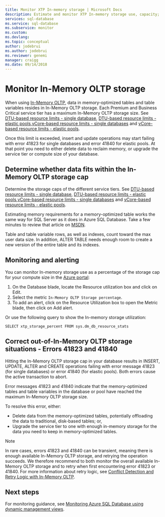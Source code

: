 ```yaml
---
title: Monitor XTP In-memory storage | Microsoft Docs
description: Estimate and monitor XTP In-memory storage use, capacity; resolve capacity error 41823
services: sql-database
ms.service: sql-database
ms.subservice: monitor
ms.custom: 
ms.devlang: 
ms.topic: conceptual
author: jodebrui
ms.author: jodebrui
ms.reviewer: genemi
manager: craigg
ms.date: 09/14/2018
---
```

# Monitor In-Memory OLTP storage
When using [In-Memory OLTP](sql-database-in-memory.md), data in memory-optimized tables and table variables resides in In-Memory OLTP storage. Each Premium and Business Critical service tier has a maximum In-Memory OLTP storage size. See [DTU-based resource limits - single database](sql-database-dtu-resource-limits-single-databases.md), [DTU-based resource limits - elastic pools](sql-database-dtu-resource-limits-elastic-pools.md),[vCore-based resource limits - single databases](sql-database-vcore-resource-limits-single-databases.md) and [vCore-based resource limits - elastic pools](sql-database-vcore-resource-limits-elastic-pools.md).

Once this limit is exceeded, insert and update operations may start failing with error 41823 for single databases and error 41840 for elastic pools. At that point you need to either delete data to reclaim memory, or upgrade the service tier or compute size of your database.

## Determine whether data fits within the In-Memory OLTP storage cap
Determine the storage caps of the different service tiers. See [DTU-based resource limits - single database](sql-database-dtu-resource-limits-single-databases.md), [DTU-based resource limits - elastic pools](sql-database-dtu-resource-limits-elastic-pools.md),[vCore-based resource limits - single databases](sql-database-vcore-resource-limits-single-databases.md) and [vCore-based resource limits - elastic pools](sql-database-vcore-resource-limits-elastic-pools.md).

Estimating memory requirements for a memory-optimized table works the same way for SQL Server as it does in Azure SQL Database. Take a few minutes to review that article on [MSDN](https://msdn.microsoft.com/library/dn282389.aspx).

Table and table variable rows, as well as indexes, count toward the max user data size. In addition, ALTER TABLE needs enough room to create a new version of the entire table and its indexes.

## Monitoring and alerting
You can monitor In-memory storage use as a percentage of the storage cap for your compute size in the [Azure portal](https://portal.azure.com/): 

1. On the Database blade, locate the Resource utilization box and click on Edit.
2. Select the metric `In-Memory OLTP Storage percentage`.
3. To add an alert, click on the Resource Utilization box to open the Metric blade, then click on Add alert.

Or use the following query to show the In-memory storage utilization:

    SELECT xtp_storage_percent FROM sys.dm_db_resource_stats


## Correct out-of-In-Memory OLTP storage situations - Errors 41823 and 41840
Hitting the In-Memory OLTP storage cap in your database results in INSERT, UPDATE, ALTER and CREATE operations failing with error message 41823 (for single databases) or error 41840 (for elastic pools). Both errors cause the active transaction to abort.

Error messages 41823 and 41840 indicate that the memory-optimized tables and table variables in the database or pool have reached the maximum In-Memory OLTP storage size.

To resolve this error, either:

* Delete data from the memory-optimized tables, potentially offloading the data to traditional, disk-based tables; or,
* Upgrade the service tier to one with enough in-memory storage for the data you need to keep in memory-optimized tables.

> [!NOTE] 
> In rare cases, errors 41823 and 41840 can be transient, meaning there is enough available In-Memory OLTP storage, and retrying the operation succeeds. We therefore recommend to both monitor the overall available In-Memory OLTP storage and to retry when first encountering error 41823 or 41840. For more information about retry logic, see [Conflict Detection and Retry Logic with In-Memory OLTP](https://docs.microsoft.com/sql/relational-databases/In-memory-oltp/transactions-with-memory-optimized-tables#conflict-detection-and-retry-logic).

## Next steps
For monitoring guidance, see [Monitoring Azure SQL Database using dynamic management views](sql-database-monitoring-with-dmvs.md).
